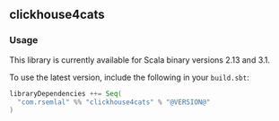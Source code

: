 ## clickhouse4cats

### Usage

This library is currently available for Scala binary versions 2.13 and 3.1.

To use the latest version, include the following in your `build.sbt`:

```scala
libraryDependencies ++= Seq(
  "com.rsemlal" %% "clickhouse4cats" % "@VERSION@"
)
```
